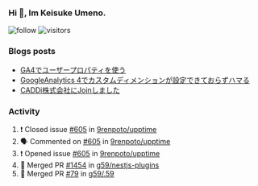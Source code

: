 ### Hi 👋, Im Keisuke Umeno.

<!--
**9renpoto/9renpoto** is a ✨ _special_ ✨ repository because its `README.md` (this file) appears on your GitHub profile.

Here are some ideas to get you started:

- 🔭 I’m currently working on ...
- 🌱 I’m currently learning ...
- 👯 I’m looking to collaborate on ...
- 🤔 I’m looking for help with ...
- 💬 Ask me about ...
- 📫 How to reach me: ...
- 😄 Pronouns: ...
- ⚡ Fun fact: ...
-->

![follow](https://img.shields.io/github/followers/9renpoto?label=Follow&style=social)
![visitors](https://komarev.com/ghpvc/?username=9renpoto&label=Profile%20views&color=0e75b6&style=flat)

### Blogs posts

<!-- BLOG-POST-LIST:START -->
- [GA4でユーザープロパティを使う](https://9renpoto.dev/2021/02/21/google-analytics-4-user-properties/)
- [GoogleAnalytics 4でカスタムディメンションが設定できておらずハマる](https://9renpoto.dev/2021/02/13/google-analytics-4/)
- [CADDi株式会社にJoinしました](https://9renpoto.dev/2020/12/05/join/)
<!-- BLOG-POST-LIST:END -->

### Activity

<!--START_SECTION:activity-->
1. ❗️ Closed issue [#605](https://github.com/9renpoto/upptime/issues/605) in [9renpoto/upptime](https://github.com/9renpoto/upptime)
2. 🗣 Commented on [#605](https://github.com/9renpoto/upptime/issues/605) in [9renpoto/upptime](https://github.com/9renpoto/upptime)
3. ❗️ Opened issue [#605](https://github.com/9renpoto/upptime/issues/605) in [9renpoto/upptime](https://github.com/9renpoto/upptime)
4. 🎉 Merged PR [#1454](https://github.com/g59/nestjs-plugins/pull/1454) in [g59/nestjs-plugins](https://github.com/g59/nestjs-plugins)
5. 🎉 Merged PR [#79](https://github.com/g59/.59/pull/79) in [g59/.59](https://github.com/g59/.59)
<!--END_SECTION:activity-->

<!--START_SECTION:waka-->
<!--END_SECTION:waka-->
